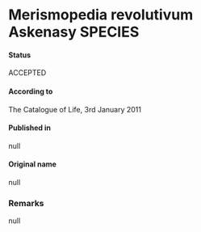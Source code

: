 Merismopedia revolutivum Askenasy SPECIES
=======

#### Status
ACCEPTED

#### According to
The Catalogue of Life, 3rd January 2011

#### Published in
null

#### Original name
null

### Remarks
null